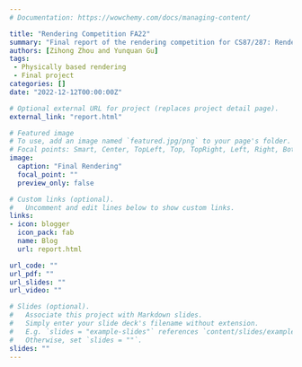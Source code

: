 ```yaml
---
# Documentation: https://wowchemy.com/docs/managing-content/

title: "Rendering Competition FA22"
summary: "Final report of the rendering competition for CS87/287: Rendering Algorithms at Dartmouth College. We won the grand prize!"
authors: [Zihong Zhou and Yunquan Gu]
tags: 
 - Physically based rendering
 - Final project
categories: []
date: "2022-12-12T00:00:00Z"

# Optional external URL for project (replaces project detail page).
external_link: "report.html"

# Featured image
# To use, add an image named `featured.jpg/png` to your page's folder.
# Focal points: Smart, Center, TopLeft, Top, TopRight, Left, Right, BottomLeft, Bottom, BottomRight.
image:
  caption: "Final Rendering"
  focal_point: ""
  preview_only: false

# Custom links (optional).
#   Uncomment and edit lines below to show custom links.
links:
- icon: blogger
  icon_pack: fab
  name: Blog
  url: report.html

url_code: ""
url_pdf: ""
url_slides: ""
url_video: ""

# Slides (optional).
#   Associate this project with Markdown slides.
#   Simply enter your slide deck's filename without extension.
#   E.g. `slides = "example-slides"` references `content/slides/example-slides.md`.
#   Otherwise, set `slides = ""`.
slides: ""
---
```

